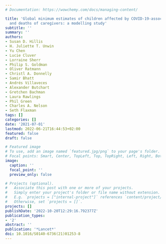 ```yaml
---
# Documentation: https://wowchemy.com/docs/managing-content/

title: 'Global minimum estimates of children affected by COVID-19-associated orphanhood
  and deaths of caregivers: a modelling study'
subtitle: ''
summary: ''
authors:
- Susan D. Hillis
- H. Juliette T. Unwin
- Yu Chen
- Lucie Cluver
- Lorraine Sherr
- Philip S. Goldman
- Oliver Ratmann
- Christl A. Donnelly
- Samir Bhatt
- Andrés Villaveces
- Alexander Butchart
- Gretchen Bachman
- Laura Rawlings
- Phil Green
- Charles A. Nelson
- Seth Flaxman
tags: []
categories: []
date: '2021-07-01'
lastmod: 2022-06-21T16:44:53+02:00
featured: false
draft: false

# Featured image
# To use, add an image named `featured.jpg/png` to your page's folder.
# Focal points: Smart, Center, TopLeft, Top, TopRight, Left, Right, BottomLeft, Bottom, BottomRight.
image:
  caption: ''
  focal_point: ''
  preview_only: false

# Projects (optional).
#   Associate this post with one or more of your projects.
#   Simply enter your project's folder or file name without extension.
#   E.g. `projects = ["internal-project"]` references `content/project/deep-learning/index.md`.
#   Otherwise, set `projects = []`.
projects: []
publishDate: '2022-10-20T12:29:16.792377Z'
publication_types:
- '2'
abstract: ''
publication: '*Lancet*'
doi: 10.1016/S0140-6736(21)01253-8
---
```

